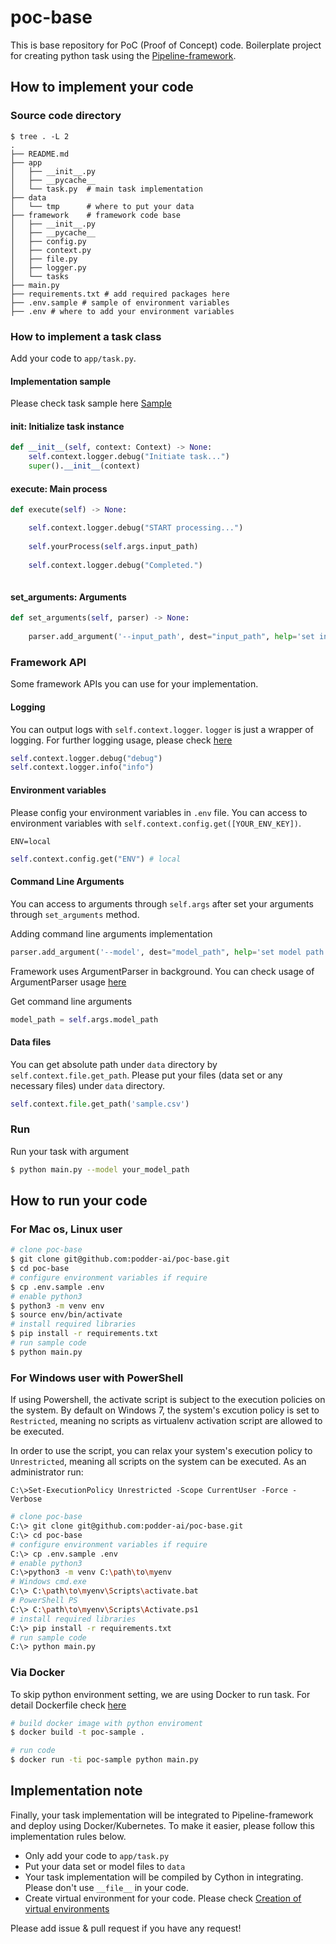 # poc-base

This is base repository for PoC (Proof of Concept) code.
Boilerplate project for creating python task using the [Pipeline-framework](https://github.com/podder-ai/pipeline-framework).

## How to implement your code

### Source code directory

```
$ tree . -L 2
.
├── README.md
├── app
│   ├── __init__.py
│   ├── __pycache__
│   └── task.py  # main task implementation
├── data
│   └── tmp      # where to put your data 
├── framework    # framework code base
│   ├── __init__.py
│   ├── __pycache__
│   ├── config.py
│   ├── context.py
│   ├── file.py
│   ├── logger.py
│   └── tasks
├── main.py
├── requirements.txt # add required packages here
├── .env.sample # sample of environment variables 
├── .env # where to add your environment variables 
```

### How to implement a task class

Add your code to `app/task.py`. 

#### Implementation sample

Please check task sample here [Sample](https://github.com/podder-ai/poc-base-sample)

#### __init__: Initialize task instance 

```python
def __init__(self, context: Context) -> None:
    self.context.logger.debug("Initiate task...")
    super().__init__(context)
```

#### execute: Main process

```python
def execute(self) -> None:

    self.context.logger.debug("START processing...")
    
    self.yourProcess(self.args.input_path)
    
    self.context.logger.debug("Completed.")
        
```

#### set_arguments: Arguments

```python
def set_arguments(self, parser) -> None:
    
    parser.add_argument('--input_path', dest="input_path", help='set input path', default='.')

```

### Framework API

Some framework APIs you can use for your implementation.

#### Logging

You can output logs with `self.context.logger`. `logger` is just a wrapper of logging. For further logging usage, please check [here](https://docs.python.org/3.6/library/logging.html)

```python
self.context.logger.debug("debug")
self.context.logger.info("info")
```

#### Environment variables

Please config  your environment variables in `.env` file.
You can access to environment variables with `self.context.config.get([YOUR_ENV_KEY])`.

```dotenv
ENV=local
```
```python
self.context.config.get("ENV") # local
```

#### Command Line Arguments

You can access to arguments through `self.args` after set your arguments through `set_arguments` method.

Adding command line arguments implementation
```python
parser.add_argument('--model', dest="model_path", help='set model path')
```

Framework uses ArgumentParser in background. You can check usage of ArgumentParser usage [here](https://docs.python.org/3.6/library/argparse.html#argparse.ArgumentParser)

Get command line arguments
```python
model_path = self.args.model_path
```

#### Data files

You can get absolute path under `data` directory by `self.context.file.get_path`. Please put your files (data set or any necessary files) under `data` directory.

```python
self.context.file.get_path('sample.csv')
```

### Run

Run your task with argument
```bash
$ python main.py --model your_model_path
```

## How to run your code

### For Mac os, Linux user

```bash
# clone poc-base
$ git clone git@github.com:podder-ai/poc-base.git
$ cd poc-base
# configure environment variables if require
$ cp .env.sample .env
# enable python3
$ python3 -m venv env
$ source env/bin/activate
# install required libraries
$ pip install -r requirements.txt
# run sample code
$ python main.py
```

### For Windows user with PowerShell

If using Powershell, the activate script is subject to the execution policies on the system. By default on Windows 7, the system's excution policy is set to `Restricted`, meaning no scripts as virtualenv activation script are allowed to be executed. 

In order to use the script, you can relax your system's execution policy to `Unrestricted`, meaning all scripts on the system can be executed. As an administrator run:

```
C:\>Set-ExecutionPolicy Unrestricted -Scope CurrentUser -Force -Verbose
```

```bash
# clone poc-base
C:\> git clone git@github.com:podder-ai/poc-base.git
C:\> cd poc-base
# configure environment variables if require
C:\> cp .env.sample .env
# enable python3
C:\>python3 -m venv C:\path\to\myenv
# Windows cmd.exe
C:\> C:\path\to\myenv\Scripts\activate.bat
# PowerShell PS
C:\> C:\path\to\myenv\Scripts\Activate.ps1
# install required libraries
C:\> pip install -r requirements.txt
# run sample code
C:\> python main.py
```

### Via Docker

To skip python environment setting, we are using Docker to run task. 
For detail Dockerfile check [here](./Dockerfile)


```bash
# build docker image with python enviroment
$ docker build -t poc-sample .

# run code
$ docker run -ti poc-sample python main.py
```

## Implementation note

Finally, your task implementation will be integrated to Pipeline-framework and deploy using Docker/Kubernetes.
To make it easier, please follow this implementation rules below.

- Only add your code to `app/task.py`
- Put your data set or model files to `data`
- Your task implementation will be compiled by Cython in integrating. Please don't use `__file__` in your code.
- Create virtual environment for your code. Please check [Creation of virtual environments](https://docs.python.org/3/library/venv.html)

Please add issue & pull request if you have any request!



